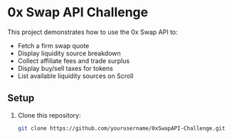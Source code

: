# 0x Swap API Challenge

This project demonstrates how to use the 0x Swap API to:
- Fetch a firm swap quote
- Display liquidity source breakdown
- Collect affiliate fees and trade surplus
- Display buy/sell taxes for tokens
- List available liquidity sources on Scroll

## Setup
1. Clone this repository:
   ```bash
   git clone https://github.com/yourusername/0xSwapAPI-Challenge.git
